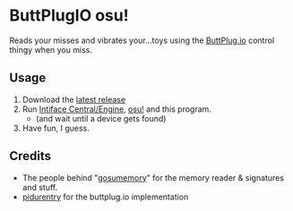 # ButtPlugIO osu!
Reads your misses and vibrates your...toys using the [ButtPlug.io](https://buttplug.io) control thingy when you miss.

## Usage
1. Download the [latest release](https://github.com/IkeaSharkEnthusiast/buttosu/releases/)
2. Run [Intiface Central/Engine](https://intiface.com/), [osu!](https://osu.ppy.sh/) and this program.
    * (and wait until a device gets found)
3. Have fun, I guess.

## Credits
- The people behind "[gosumemory](https://github.com/l3lackShark/gosumemory/)" for the memory reader & signatures and stuff.
- [pidurentry](https://github.com/pidurentry) for the buttplug.io implementation